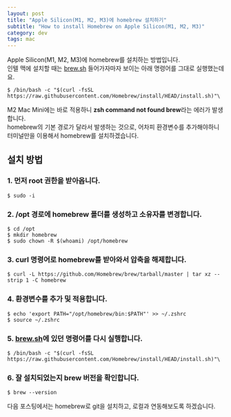 ```yaml
---
layout: post
title: "Apple Silicon(M1, M2, M3)에 homebrew 설치하기"
subtitle: "How to install Homebrew on Apple Silicon(M1, M2, M3)"
category: dev
tags: mac
---
```

Apple Silicon(M1, M2, M3)에 homebrew를 설치하는 방법입니다.  
인텔 맥에 설치할 때는 [brew.sh](https://brew.sh/) 들어가자마자 보이는 아래 명령어를 그대로 실행했는데요.  

```
$ /bin/bash -c "$(curl -fsSL https://raw.githubusercontent.com/Homebrew/install/HEAD/install.sh)"\
```

M2 Mac Mini에는 바로 적용하니 **zsh command not found brew**라는 에러가 발생합니다.  
homebrew의 기본 경로가 달라서 발생하는 것으로, 어차피 환경변수를 추가해야하니 터미널만을 이용해서 homebrew를 설치하겠습니다.  

## 설치 방법

### 1. 먼저 root 권한을 받아옵니다.

```
$ sudo -i
```

### 2. /opt 경로에 homebrew 폴더를 생성하고 소유자를 변경합니다.

```
$ cd /opt
$ mkdir homebrew
$ sudo chown -R $(whoami) /opt/homebrew
```

### 3. curl 명령어로 homebrew를 받아와서 압축을 해제합니다.

```
$ curl -L https://github.com/Homebrew/brew/tarball/master | tar xz --strip 1 -C homebrew
```

### 4. 환경변수를 추가 및 적용합니다.

```
$ echo 'export PATH="/opt/homebrew/bin:$PATH"' >> ~/.zshrc
$ source ~/.zshrc
```

### 5. [brew.sh](https://brew.sh/)에 있던 명령어를 다시 실행합니다.

```
$ /bin/bash -c "$(curl -fsSL https://raw.githubusercontent.com/Homebrew/install/HEAD/install.sh)"\
```

### 6. 잘 설치되었는지 brew 버전을 확인합니다.

```
$ brew --version
```


다음 포스팅에서는 homebrew로 git을 설치하고, 로컬과 연동해보도록 하겠습니다.
